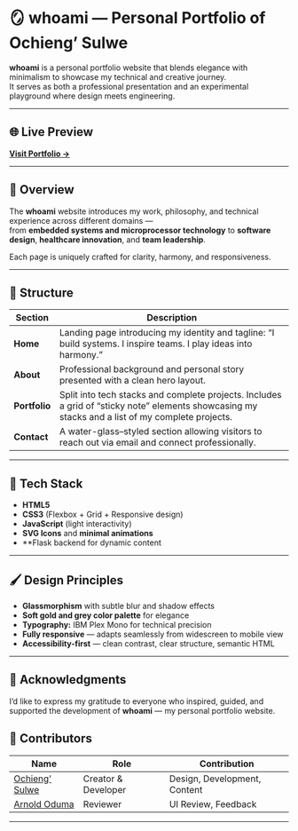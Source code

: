# 🪞 whoami — Personal Portfolio of Ochieng’ Sulwe

**whoami** is a personal portfolio website that blends elegance with minimalism to showcase my technical and creative journey.  
It serves as both a professional presentation and an experimental playground where design meets engineering.

---

## 🌐 Live Preview
**[Visit Portfolio →](https://sulwe.tech)**

---

## 🧭 Overview

The **whoami** website introduces my work, philosophy, and technical experience across different domains —  
from **embedded systems and microprocessor technology** to **software design**, **healthcare innovation**, and **team leadership**.

Each page is uniquely crafted for clarity, harmony, and responsiveness.

---

## 🧩 Structure

| Section | Description |
|----------|--------------|
| **Home** | Landing page introducing my identity and tagline: “I build systems. I inspire teams. I play ideas into harmony.” |
| **About** | Professional background and personal story presented with a clean hero layout. |
| **Portfolio** | Split into tech stacks and complete projects. Includes a grid of “sticky note” elements showcasing my stacks and a list of my complete projects. |
| **Contact** | A water-glass–styled section allowing visitors to reach out via email and connect professionally. |

---

## 🧠 Tech Stack

- **HTML5**  
- **CSS3** (Flexbox + Grid + Responsive design)  
- **JavaScript** (light interactivity)  
- **SVG Icons** and **minimal animations**
- **Flask backend for dynamic content

---

## 🖌️ Design Principles

- **Glassmorphism** with subtle blur and shadow effects  
- **Soft gold and grey color palette** for elegance  
- **Typography:** IBM Plex Mono for technical precision  
- **Fully responsive** — adapts seamlessly from widescreen to mobile view  
- **Accessibility-first** — clean contrast, clear structure, semantic HTML  

---

## 🙏 Acknowledgments

I’d like to express my gratitude to everyone who inspired, guided, and supported the development of **whoami** — my personal portfolio website.

## 👥 Contributors

| Name | Role | Contribution |
|------|------|---------------|
| [Ochieng' Sulwe](https://github.com/ochiengsulwe) | Creator & Developer | Design, Development, Content |
| [Arnold Oduma](https://github.com/ArnoldOduma) | Reviewer | UI Review, Feedback |

---
